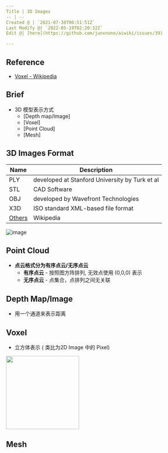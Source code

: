 ```yaml
---
Title | 3D Images
-- | --
Created @ | `2021-07-30T06:51:51Z`
Last Modify @| `2022-05-19T02:20:32Z`
Edit @| [here](https://github.com/junxnone/aiwiki/issues/39)

---
```

## Reference
- [Voxel - Wikipedia](https://en.wikipedia.org/wiki/Voxel)

## Brief
- 3D 模型表示方式
  - [Depth map/Image]
  - [Voxel]
  - [Point Cloud]
  - [Mesh]



## 3D Images Format

Name | Description
-- | --
PLY | developed at Stanford University by Turk et al
STL | CAD Software
OBJ | developed by Wavefront Technologies
X3D | ISO standard XML-based file format
[Others](https://en.wikipedia.org/wiki/Category:Graphics_file_formats) | Wikipedia


![image](https://user-images.githubusercontent.com/2216970/169189744-c6166d81-fcbd-47c1-96be-181e71b1d955.png)

## Point Cloud

- **点云格式分为有序点云/无序点云**
  - **有序点云** - 按照图方阵排列, 无效点使用 (0,0,0) 表示
  - **无序点云** - 点集合，点排列之间无关联

## Depth Map/Image
- 用一个通道来表示距离

## Voxel
- 立方体表示 ( 类比为2D Image 中的 Pixel)
 
<img width= 200 src='https://user-images.githubusercontent.com/2216970/161205920-d619e497-d32c-4b51-b4ab-741fa546415a.png'>

## Mesh
